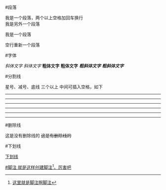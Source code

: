 #段落

我是一个段落，两个以上空格加回车换行   
我是另外一个段落

我是一个段落

空行重新一个段落

#字体

*斜体文字*
_斜体文字_
**粗体文字**
__粗体文字__
***粗斜体文字***
___粗斜体文字___

#分割线

星号、减号、底线 三个以上 中间可插入空格，如下
********
* * *
___
_ _ _ _ _
-----
- - - - - - - -
#删除线

这是没有删除线的
~~这是有删除线的~~

#下划线

<u>下划线<u>

#脚注
就是这样创建脚注[^RUNOOB]。厉害吧

[^RUNOOB]:这里就是脚注啊脚注
